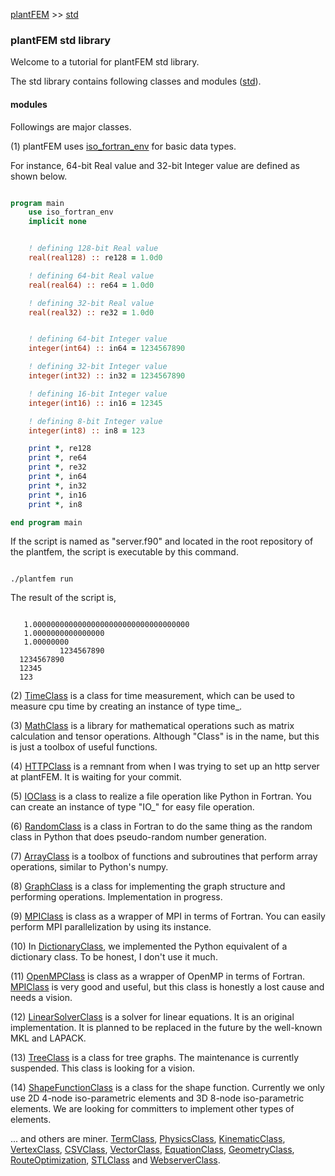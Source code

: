 [plantFEM](https://kazulagi.github.io/plantfem.github.io/index.md) >> [std](https://github.com/kazulagi/plantfem/tree/master/src/std/std.f90)

### plantFEM std library

Welcome to a tutorial for plantFEM std library.

The std library contains following classes and modules ([std](https://github.com/kazulagi/plantfem/tree/master/src/std/std.f90)).

#### modules

Followings are major classes.

(1) plantFEM uses [iso_fortran_env](https://gcc.gnu.org/onlinedocs/gfortran/ISO_005fFORTRAN_005fENV.html) for basic data types. 

For instance, 64-bit Real value and 32-bit Integer value are defined as shown below.


```fortran

program main
    use iso_fortran_env
    implicit none


    ! defining 128-bit Real value 
    real(real128) :: re128 = 1.0d0

    ! defining 64-bit Real value 
    real(real64) :: re64 = 1.0d0

    ! defining 32-bit Real value 
    real(real32) :: re32 = 1.0d0


    ! defining 64-bit Integer value 
    integer(int64) :: in64 = 1234567890

    ! defining 32-bit Integer value 
    integer(int32) :: in32 = 1234567890

    ! defining 16-bit Integer value 
    integer(int16) :: in16 = 12345

    ! defining 8-bit Integer value 
    integer(int8) :: in8 = 123

    print *, re128
    print *, re64
    print *, re32
    print *, in64
    print *, in32
    print *, in16
    print *, in8

end program main

```

If the script is named as "server.f90" and located in the root repository of the plantfem, the script is executable by this command.

```shellscript

./plantfem run

```


The result of the script is,

```shellscript

   1.00000000000000000000000000000000000      
   1.0000000000000000     
   1.00000000    
           1234567890
  1234567890
  12345
  123

```

(2) [TimeClass](https://github.com/kazulagi/plantfem/tree/master/src/TimeClass/TimeClass.f90) is a class for time measurement, which can be used to measure cpu time by creating an instance of type time_.

(3) [MathClass](https://github.com/kazulagi/plantfem/tree/master/src/MathClass/MathClass.f90) is a library for mathematical operations such as matrix calculation and tensor operations. Although "Class" is in the name, but this is just a toolbox of useful functions.

(4) [HTTPClass](https://github.com/kazulagi/plantfem/tree/master/src/HTTPClass/HTTPClass.f90) is a remnant from when I was trying to set up an http server at plantFEM. It is waiting for your commit.

(5) [IOClass](https://github.com/kazulagi/plantfem/tree/master/src/IOClass/IOClass.f90) is a class to realize a file operation like Python in Fortran. You can create an instance of type "IO_" for easy file operation.

(6) [RandomClass](https://github.com/kazulagi/plantfem/tree/master/src/RandomClass/RandomClass.f90) is a class in Fortran to do the same thing as the random class in Python that does pseudo-random number generation.

(7) [ArrayClass](https://github.com/kazulagi/plantfem/tree/master/src/ArrayClass/ArrayClass.f90) is a toolbox of functions and subroutines that perform array operations, similar to Python's numpy.

(8) [GraphClass](https://github.com/kazulagi/plantfem/tree/master/src/GraphClass/GraphClass.f90) is a class for implementing the graph structure and performing operations. Implementation in progress.

(9) [MPIClass](https://github.com/kazulagi/plantfem/tree/master/src/MPIClass/MPIClass.f90) is class as a wrapper of MPI in terms of Fortran. You can easily perform MPI parallelization by using its instance.

(10) In [DictionaryClass](https://github.com/kazulagi/plantfem/tree/master/src/DictionaryClass/DictionaryClass.f90), we implemented the Python equivalent of a dictionary class. To be honest, I don't use it much.

(11) [OpenMPClass](https://github.com/kazulagi/plantfem/tree/master/src/OpenMPClass/OpenMPClass.f90) is class as a wrapper of OpenMP in terms of Fortran. [MPIClass](https://github.com/kazulagi/plantfem/tree/master/src/MPIClass/MPIClass.f90) is very good and useful, but this class is honestly a lost cause and needs a vision.

(12) [LinearSolverClass](https://github.com/kazulagi/plantfem/tree/master/src/LinearSolverClass/LinearSolverClass.f90) is a solver for linear equations. It is an original implementation. It is planned to be replaced in the future by the well-known MKL and LAPACK.

(13) [TreeClass](https://github.com/kazulagi/plantfem/tree/master/src/TreeClass/TreeClass.f90) is a class for tree graphs. The maintenance is currently suspended. This class is looking for a vision.

(14) [ShapeFunctionClass](https://github.com/kazulagi/plantfem/tree/master/src/ShapeFunctionClass/ShapeFunctionClass.f90) is a class for the shape function. Currently we only use 2D 4-node iso-parametric elements and 3D 8-node iso-parametric elements. We are looking for committers to implement other types of elements.


... and others are miner.
[TermClass](https://github.com/kazulagi/plantfem/tree/master/src/TermClass/TermClass.f90), 
[PhysicsClass](https://github.com/kazulagi/plantfem/tree/master/src/PhysicsClass/PhysicsClass.f90),
[KinematicClass](https://github.com/kazulagi/plantfem/tree/master/src/KinematicClass/KinematicClass.f90),
[VertexClass](https://github.com/kazulagi/plantfem/tree/master/src/VertexClass/VertexClass.f90), 
[CSVClass](https://github.com/kazulagi/plantfem/tree/master/src/CSVClass/CSVClass.f90),
[VectorClass](https://github.com/kazulagi/plantfem/tree/master/src/VectorClass/VectorClass.f90),
[EquationClass](https://github.com/kazulagi/plantfem/tree/master/src/EquationClass/EquationClass.f90),
[GeometryClass](https://github.com/kazulagi/plantfem/tree/master/src/GeometryClass/GeometryClass.f90),
[RouteOptimization](https://github.com/kazulagi/plantfem/tree/master/src/RouteOptimization/RouteOptimization.f90),
[STLClass](https://github.com/kazulagi/plantfem/tree/master/src/STLClass/STLClass.f90) and
[WebserverClass](https://github.com/kazulagi/plantfem/tree/master/src/WebserverClass/WebserverClass.f90).